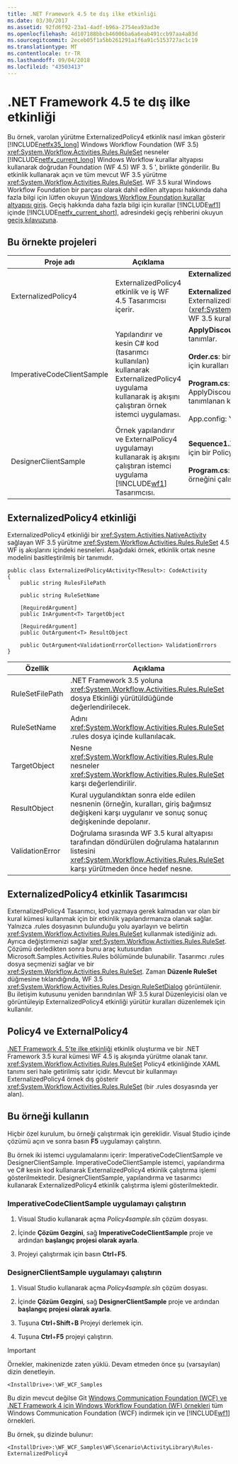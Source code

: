 ```yaml
---
title: .NET Framework 4.5 te dış ilke etkinliği
ms.date: 03/30/2017
ms.assetid: 92fd6f92-23a1-4adf-b96a-2754ea93ad3e
ms.openlocfilehash: 4d107188bbcb46006ba6a6eab491ccb97aa4a83d
ms.sourcegitcommit: 2eceb05f1a5bb261291a1f6a91c5153727ac1c19
ms.translationtype: MT
ms.contentlocale: tr-TR
ms.lasthandoff: 09/04/2018
ms.locfileid: "43503413"
---
```

# <a name="externalized-policy-activity-in-net-framework-45"></a>.NET Framework 4.5 te dış ilke etkinliği

Bu örnek, varolan yürütme ExternalizedPolicy4 etkinlik nasıl imkan gösterir [!INCLUDE[netfx35_long](../../../../includes/netfx35-long-md.md)] Windows Workflow Foundation (WF 3.5) <xref:System.Workflow.Activities.Rules.RuleSet> nesneler [!INCLUDE[netfx_current_long](../../../../includes/netfx-current-long-md.md)] Windows Workflow kurallar altyapısı kullanarak doğrudan Foundation (WF 4.5) WF 3. 5 ', birlikte gönderilir. Bu etkinlik kullanarak açın ve tüm mevcut WF 3.5 yürütme <xref:System.Workflow.Activities.Rules.RuleSet>. WF 3.5 kural Windows Workflow Foundation bir parçası olarak dahil edilen altyapısı hakkında daha fazla bilgi için lütfen okuyun [Windows Workflow Foundation kurallar altyapısı giriş](https://go.microsoft.com/fwlink/?LinkId=166079). Geçiş hakkında daha fazla bilgi için kurallar [!INCLUDE[wf1](../../../../includes/wf1-md.md)] içinde [!INCLUDE[netfx_current_short](../../../../includes/netfx-current-short-md.md)], adresindeki geçiş rehberini okuyun [geçiş kılavuzuna](../../../../docs/framework/windows-workflow-foundation/migration-guidance.md).

## <a name="projects-in-this-sample"></a>Bu örnekte projeleri

|Proje adı|Açıklama|Ana dosyaları|
|-|-|-|
|ExternalizedPolicy4|ExternalizedPolicy4 etkinlik ve iş WF 4.5 Tasarımcısı içerir.|**ExternalizedPolicy4.cs**: etkinlik tanımı.<br /><br /> **ExternalizedPolicy4Designer.xaml**: özel Tasarımcısı ExternalizedPolicy4 etkinliği. Kuralları Düzenleyicisi'ni kullanır (<xref:System.Workflow.Activities.Rules.Design.RuleSetDialog>) WF 3.5 kural altyapısından.|
|ImperativeCodeClientSample|Yapılandırır ve kesin C# kod (tasarımcı kullanılan) kullanarak ExternalizedPolicy4 uygulama kullanarak iş akışını çalıştıran örnek istemci uygulaması.|**ApplyDiscount.rules**: ile dosya [!INCLUDE[wf1](../../../../includes/wf1-md.md)] kural tanımlar.<br /><br /> **Order.cs**: bir müşteri sipariş temsil eden tür. Bu tür nesneler için kuralları uygulanır.<br /><br /> **Program.cs**: yapılandırır ve bir Policy4 etkinliğinde ApplyDiscount.rules sırada nesnelerin örneklerini için tanımlanan kuralları uygulamak için bir iş akışı çalıştırır.<br /><br /> App.config: Yapılandırma dosyası kuralları dosyasının yolu.|
|DesignerClientSample|Örnek yapılandırır ve ExternalPolicy4 uygulamayı kullanarak iş akışını çalıştıran istemci uygulama [!INCLUDE[wf1](../../../../includes/wf1-md.md)] Tasarımcısı.|**Sequence1.XAML**: kural değerlendirmelerini gerçekleştirmek için bir Policy4 etkinliğini kullanan sıralı iş akışı.<br /><br /> **Program.cs**: Sequence1.xaml içinde tanımlanan iş akışı örneğini çalıştırır.|

## <a name="the-externalizedpolicy4-activity"></a>ExternalizedPolicy4 etkinliği

ExternalizedPolicy4 etkinliği bir <xref:System.Activities.NativeActivity> sağlayan WF 3.5 yürütme <xref:System.Workflow.Activities.Rules.RuleSet> 4.5 WF iş akışlarını içindeki nesneleri. Aşağıdaki örnek, etkinlik ortak nesne modelini basitleştirilmiş bir tanımıdır.

```
public class ExternalizedPolicy4Activity<TResult>: CodeActivity
{
    public string RulesFilePath

    public string RuleSetName

    [RequiredArgument]
    public InArgument<T> TargetObject

    [RequiredArgument]
    public OutArgument<T> ResultObject

    public OutArgument<ValidationErrorCollection> ValidationErrors
}
```

|Özellik|Açıklama|
|-|-|
|RuleSetFilePath|.NET Framework 3.5 yoluna <xref:System.Workflow.Activities.Rules.RuleSet> dosya Etkinliği yürütüldüğünde değerlendirilecek.|
|RuleSetName|Adını <xref:System.Workflow.Activities.Rules.RuleSet> .rules dosya içinde kullanılacak.|
|TargetObject|Nesne <xref:System.Workflow.Activities.Rules.Rule> nesneler <xref:System.Workflow.Activities.Rules.RuleSet> karşı değerlendirilir.|
|ResultObject|Kural uygulandıktan sonra elde edilen nesnenin (örneğin, kuralları, giriş bağımsız değişkeni karşı uygulanır ve sonuç sonuç değişkeninde depolanır.|
|ValidationError|Doğrulama sırasında WF 3.5 kural altyapısı tarafından döndürülen doğrulama hatalarının listesini <xref:System.Workflow.Activities.Rules.RuleSet> karşı yürütmeden önce hedef nesne.|

## <a name="externalizedpolicy4-activity-designer"></a>ExternalizedPolicy4 etkinlik Tasarımcısı

ExternalizedPolicy4 Tasarımcı, kod yazmaya gerek kalmadan var olan bir kural kümesi kullanmak için bir etkinlik yapılandırmanıza olanak sağlar. Yalnızca .rules dosyasının bulunduğu yolu ayarlayın ve belirtin <xref:System.Workflow.Activities.Rules.RuleSet> kullanmak istediğiniz adı. Ayrıca değiştirmenizi sağlar <xref:System.Workflow.Activities.Rules.RuleSet>. Çözümü derledikten sonra bunu araç kutusundan Microsoft.Samples.Activities.Rules bölümünde bulunabilir. Tasarımcı .rules dosya seçmenizi sağlar ve bir <xref:System.Workflow.Activities.Rules.RuleSet>. Zaman **Düzenle RuleSet** düğmesine tıklandığında, WF 3.5 <xref:System.Workflow.Activities.Rules.Design.RuleSetDialog> görüntülenir. Bu iletişim kutusunu yeniden barındırılan WF 3.5 kural Düzenleyicisi olan ve görüntüleyip ExternalizedPolicy4 etkinliği yürütür kuralları düzenlemek için kullanılır.

## <a name="policy4-and-externalpolicy4"></a>Policy4 ve ExternalPolicy4

[.NET Framework 4. 5'te ilke etkinliği](../../../../docs/framework/windows-workflow-foundation/samples/policy-activity-in-net-framework-4-5.md) etkinlik oluşturma ve bir .NET Framework 3.5 kural kümesi WF 4.5 iş akışında yürütme olanak tanır. <xref:System.Workflow.Activities.Rules.RuleSet> Policy4 etkinliğinde XAML tanımı seri hale getirilmiş satır içidir. Mevcut bir kullanmayı ExternalizedPolicy4 örnek dış gösterir <xref:System.Workflow.Activities.Rules.RuleSet> (bir .rules dosyasında yer alan).

## <a name="use-this-sample"></a>Bu örneği kullanın

Hiçbir özel kurulum, bu örneği çalıştırmak için gereklidir. Visual Studio içinde çözümü açın ve sonra basın **F5** uygulamayı çalıştırın.

Bu örnek iki istemci uygulamalarını içerir: ImperativeCodeClientSample ve DesignerClientSample. ImperativeCodeClientSample istemci, yapılandırma ve C# kesin kod kullanarak ExternalizedPolicy4 etkinlik çalıştırma işlemi gösterilmektedir. DesignerClientSample, yapılandırma ve tasarımcı kullanarak ExternalizedPolicy4 etkinlik çalıştırma işlemi gösterilmektedir.

### <a name="run-the-imperativecodeclientsample-application"></a>ImperativeCodeClientSample uygulamayı çalıştırın

1.  Visual Studio kullanarak açma *Policy4sample.sln* çözüm dosyası.

2.  İçinde **Çözüm Gezgini**, sağ **ImperativeCodeClientSample** proje ve ardından **başlangıç projesi olarak ayarla**.

3.  Projeyi çalıştırmak için basın **Ctrl**+**F5**.

### <a name="run-the-designerclientsample-application"></a>DesignerClientSample uygulamayı çalıştırın

1.  Visual Studio kullanarak açma *Policy4sample.sln* çözüm dosyası.

2.  İçinde **Çözüm Gezgini**, sağ **DesignerClientSample** proje ve ardından **başlangıç projesi olarak ayarla**.

3.  Tuşuna **Ctrl**+**Shift**+**B** Projeyi derlemek için.

4.  Tuşuna **Ctrl**+**F5** projeyi çalıştırın.

> [!IMPORTANT]
> Örnekler, makinenizde zaten yüklü. Devam etmeden önce şu (varsayılan) dizin denetleyin.
>
> `<InstallDrive>:\WF_WCF_Samples`
>
> Bu dizin mevcut değilse Git [Windows Communication Foundation (WCF) ve .NET Framework 4 için Windows Workflow Foundation (WF) örnekleri](https://go.microsoft.com/fwlink/?LinkId=150780) tüm Windows Communication Foundation (WCF) indirmek için ve [!INCLUDE[wf1](../../../../includes/wf1-md.md)] örnekleri.
>
> Bu örnek, şu dizinde bulunur:
>
> `<InstallDrive>:\WF_WCF_Samples\WF\Scenario\ActivityLibrary\Rules-ExternalizedPolicy4`
